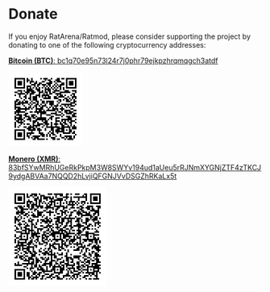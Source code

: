 # Donate

If you enjoy RatArena/Ratmod, please consider supporting the project by donating to one of the following cryptocurrency addresses:

[**Bitcoin (BTC)**: bc1q70e95n73l24r7j0phr79ejkpzhrqmqgch3atdf](bitcoin:bc1q70e95n73l24r7j0phr79ejkpzhrqmqgch3atdf)

![BTC Address QR-Code](images/donate/btc.png)

[**Monero (XMR)**: 83bfSYwMRhUGeRkPkpM3W8SWYv194ud1aUeu5rRJNmXYGNjZTF4zTKCJ9ydgABVAa7NQQD2hLvjiQFGNJVvDSGZhRKaLx5t](monero:83bfSYwMRhUGeRkPkpM3W8SWYv194ud1aUeu5rRJNmXYGNjZTF4zTKCJ9ydgABVAa7NQQD2hLvjiQFGNJVvDSGZhRKaLx5t)

![XMR Address QR-Code](images/donate/xmr.png)


